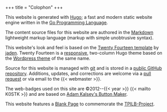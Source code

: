 +++
title = "Colophon"
+++
[<img id="hugo-badge" src="data:image/gif;base64,R0lGODlhAQABAIAAAAAAAP///yH5BAEAAAAALAAAAAABAAEAAAIBRAA7" title="A fast & modern static website engine"  alt="Webbadge for Hugo" />](http://gohugo.io)
[<img id="markdown-badge" src="data:image/gif;base64,R0lGODlhAQABAIAAAAAAAP///yH5BAEAAAAALAAAAAABAAEAAAIBRAA7" title="Plain text formatting syntax" alt="Webbadge for Markdown" />](https://en.wikipedia.org/wiki/Markdown)
[<img id="github-badge" src="data:image/gif;base64,R0lGODlhAQABAIAAAAAAAP///yH5BAEAAAAALAAAAAABAAEAAAIBRAA7" title="How people build software" alt="Webbadge for GitHub" />](https://github.com/)

This website is generated with [Hugo](http://gohugo.io);
a fast and modern static website engine written in the 
[Go Programming Language](https://golang.org/).

The content source files for this website are authored in the
[Markdown](https://en.wikipedia.org/wiki/Markdown)
lightweight markup language (markup with simple unobtrusive syntax).

This website's look and feel is based on the [Twenty Fourteen
template](https://github.com/jaden/twentyfourteen) by
[jaden](https://github.com/jaden). Twenty Fourteen is a
[responsive](https://en.wikipedia.org/wiki/Responsive_web_design),
two-column Hugo theme based on the
[Wordpress theme](https://wordpress.org/themes/twentyfourteen)
of the same name.

Source for this website is managed with
[git](http://www.git-scm.com/) and is stored in a
[public GitHub repository](http://github.com/rrra/www).
Additions, updates, and corrections are welcome via a
[pull request](https://help.github.com/articles/creating-a-pull-request/) or
via email to the {{< webmaster >}}.

The web-badges used on this site are
&copy;2012--{{< year >}} {{< mailto K0STK >}}
and are based on
[Adam Kalsey's Button Maker](http://kalsey.com/tools/buttonmaker/).

This website features a [Blank Page](/blankpage.html) to commemorate the
[TPILB-Project](https://web.archive.org/web/20180224043144/http://www.this-page-intentionally-left-blank.org/whythat.html).
